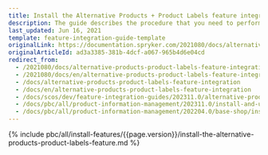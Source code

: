 ```yaml
---
title: Install the Alternative Products + Product Labels feature integration
description: The guide describes the procedure that you need to perform in order to integrate the Alternative Products + Product Labels feature into your project.
last_updated: Jun 16, 2021
template: feature-integration-guide-template
originalLink: https://documentation.spryker.com/2021080/docs/alternative-products-product-labels-feature-integration
originalArticleId: ad3a3385-381b-4dcf-a067-965b4d6e04cd
redirect_from:
  - /2021080/docs/alternative-products-product-labels-feature-integration
  - /2021080/docs/en/alternative-products-product-labels-feature-integration
  - /docs/alternative-products-product-labels-feature-integration
  - /docs/en/alternative-products-product-labels-feature-integration
  - /docs/scos/dev/feature-integration-guides/202311.0/alternative-products-product-label-feature-integration.html
  - /docs/pbc/all/product-information-management/202311.0/install-and-upgrade/install-features/install-the-alternative-products-product-label-feature.html
  - /docs/pbc/all/product-information-management/202204.0/base-shop/install-and-upgrade/install-features/install-the-alternative-products-product-labels-feature.html
---
```


{% include pbc/all/install-features/{{page.version}}/install-the-alternative-products-product-labels-feature.md %} <!-- To edit, see /_includes/pbc/all/install-features/202311.0/install-the-alternative-products-product-label-feature.md -->
